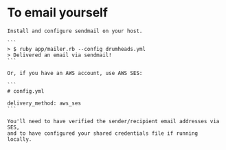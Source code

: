 # To email yourself

    Install and configure sendmail on your host.

    ```
    > $ ruby app/mailer.rb --config drumheads.yml
    > Delivered an email via sendmail!
    ```

    Or, if you have an AWS account, use AWS SES:

    ```
    # config.yml

    delivery_method: aws_ses
    ```

    You'll need to have verified the sender/recipient email addresses via SES,
    and to have configured your shared credentials file if running locally.
